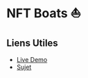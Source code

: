 # NFT Boats ⛵

## Liens Utiles

- [Live Demo](https://nft-boats.iamludal.fr)
- [Sujet](https://www.nuitdelinfo.com/materiel_communication/2021/la_nuit_de_l_info_2021_-_sujet.pdf)
